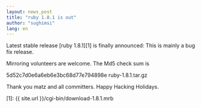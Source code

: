 ```yaml
---
layout: news_post
title: "ruby 1.8.1 is out"
author: "sughimsi"
lang: en
---
```


Latest stable release [ruby 1.8.1][1] is finally announced: This is
mainly a bug fix release.

Mirroring volunteers are welcome. The Md5 check sum is

5d52c7d0e6a6eb6e3bc68d77e794898e ruby-1.8.1.tar.gz

Thank you matz and all committers. Happy Hacking Holidays.



[1]: {{ site.url }}/cgi-bin/download-1.8.1.mrb
